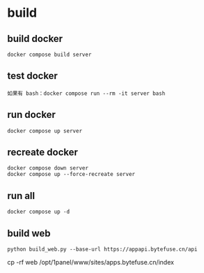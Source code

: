 # build

## build docker

```
docker compose build server
```

## test docker
```
如果有 bash：docker compose run --rm -it server bash
```

## run docker
```
docker compose up server 
```

## recreate docker
```
docker compose down server
docker compose up --force-recreate server
```

## run all
```
docker compose up -d
```

## build web
```
python build_web.py --base-url https://appapi.bytefuse.cn/api
```

cp -rf web /opt/1panel/www/sites/apps.bytefuse.cn/index
